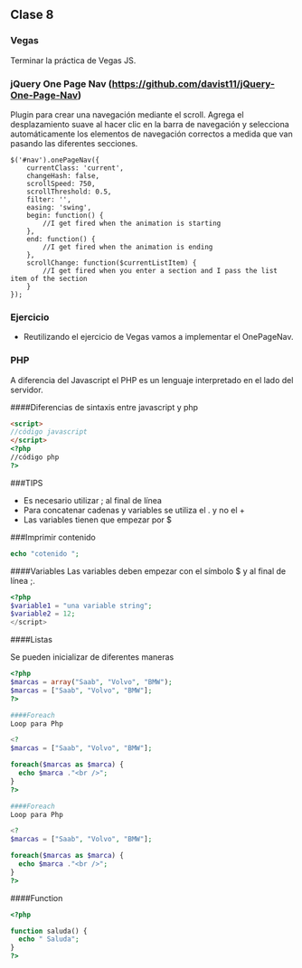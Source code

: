 

## Clase 8

### Vegas

Terminar la práctica de Vegas JS.


### jQuery One Page Nav (https://github.com/davist11/jQuery-One-Page-Nav)

Plugin para crear una navegación mediante el scroll. Agrega el desplazamiento suave al hacer clic en la barra de navegación y selecciona automáticamente los elementos de navegación correctos a medida que van pasando las diferentes secciones.

```
$('#nav').onePageNav({
    currentClass: 'current',
    changeHash: false,
    scrollSpeed: 750,
    scrollThreshold: 0.5,
    filter: '',
    easing: 'swing',
    begin: function() {
        //I get fired when the animation is starting
    },
    end: function() {
        //I get fired when the animation is ending
    },
    scrollChange: function($currentListItem) {
        //I get fired when you enter a section and I pass the list item of the section
    }
});
```

### Ejercicio
  - Reutilizando el ejercicio de Vegas vamos a implementar el OnePageNav.


### PHP

A diferencia del Javascript el PHP es un lenguaje interpretado en el lado del servidor.

####Diferencias de sintaxis entre javascript y php
```html
<script>
//código javascript
</script>
<?php
//código php
?>
```
###TIPS

- Es necesario utilizar ; al final de línea
- Para concatenar cadenas y variables se utiliza el . y no el +
- Las variables tienen que empezar por $

###Imprimir contenido
```php
echo "cotenido ";
```

####Variables
Las variables deben empezar con el símbolo $ y al final de línea ;.
```php
<?php
$variable1 = "una variable string";
$variable2 = 12;
</script>
```

####Listas

Se pueden inicializar de diferentes maneras

```php
<?php
$marcas = array("Saab", "Volvo", "BMW");
$marcas = ["Saab", "Volvo", "BMW"];
?>
```

```php
####Foreach
Loop para Php

<?
$marcas = ["Saab", "Volvo", "BMW"];

foreach($marcas as $marca) {
  echo $marca ."<br />";
}
?>
```

```php
####Foreach
Loop para Php

<?
$marcas = ["Saab", "Volvo", "BMW"];

foreach($marcas as $marca) {
  echo $marca ."<br />";
}
?>
```

####Function

```php
<?php

function saluda() {
  echo " Saluda";
}
?>

